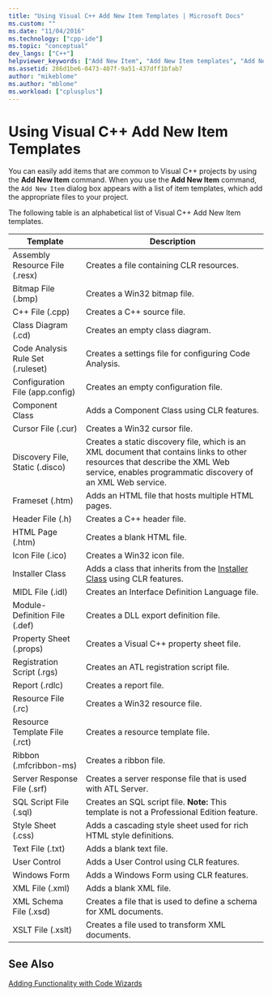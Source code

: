 ```yaml
---
title: "Using Visual C++ Add New Item Templates | Microsoft Docs"
ms.custom: ""
ms.date: "11/04/2016"
ms.technology: ["cpp-ide"]
ms.topic: "conceptual"
dev_langs: ["C++"]
helpviewer_keywords: ["Add New Item", "Add New Item templates", "Add New Item command", "templates, Add New Item"]
ms.assetid: 286d1be6-0473-407f-9a51-437dff1bfab7
author: "mikeblome"
ms.author: "mblome"
ms.workload: ["cplusplus"]
---
```

# Using Visual C++ Add New Item Templates

You can easily add items that are common to Visual C++ projects by using the **Add New Item** command. When you use the **Add New Item** command, the `Add New Item` dialog box appears with a list of item templates, which add the appropriate files to your project.

The following table is an alphabetical list of Visual C++ Add New Item templates.

|Template|Description|
|--------------|-----------------|
|Assembly Resource File (.resx)|Creates a file containing CLR resources.|
|Bitmap File (.bmp)|Creates a Win32 bitmap file.|
|C++ File (.cpp)|Creates a C++ source file.|
|Class Diagram (.cd)|Creates an empty class diagram.|
|Code Analysis Rule Set (.ruleset)|Creates a settings file for configuring Code Analysis.|
|Configuration File (app.config)|Creates an empty configuration file.|
|Component Class|Adds a Component Class using CLR features.|
|Cursor File (.cur)|Creates a Win32 cursor file.|
|Discovery File, Static (.disco)|Creates a static discovery file, which is an XML document that contains links to other resources that describe the XML Web service, enables programmatic discovery of an XML Web service.|
|Frameset (.htm)|Adds an HTML file that hosts multiple HTML pages.|
|Header File (.h)|Creates a C++ header file.|
|HTML Page (.htm)|Creates a blank HTML file.|
|Icon File (.ico)|Creates a Win32 icon file.|
|Installer Class|Adds a class that inherits from the [Installer Class](https://msdn.microsoft.com/library/system.configuration.install.installer.aspx) using CLR features.|
|MIDL File (.idl)|Creates an Interface Definition Language file.|
|Module-Definition File (.def)|Creates a DLL export definition file.|
|Property Sheet (.props)|Creates a Visual C++ property sheet file.|
|Registration Script (.rgs)|Creates an ATL registration script file.|
|Report (.rdlc)|Creates a report file.|
|Resource File (.rc)|Creates a Win32 resource file.|
|Resource Template File (.rct)|Creates a resource template file.|
|Ribbon (.mfcribbon-ms)|Creates a ribbon file.|
|Server Response File (.srf)|Creates a server response file that is used with ATL Server.|
|SQL Script File (.sql)|Creates an SQL script file. **Note:**  This template is not a Professional Edition feature.|
|Style Sheet (.css)|Adds a cascading style sheet used for rich HTML style definitions.|
|Text File (.txt)|Adds a blank text file.|
|User Control|Adds a User Control using CLR features.|
|Windows Form|Adds a Windows Form using CLR features.|
|XML File (.xml)|Adds a blank XML file.|
|XML Schema File (.xsd)|Creates a file that is used to define a schema for XML documents.|
|XSLT File (.xslt)|Creates a file used to transform XML documents.|

## See Also

[Adding Functionality with Code Wizards](../ide/adding-functionality-with-code-wizards-cpp.md)
